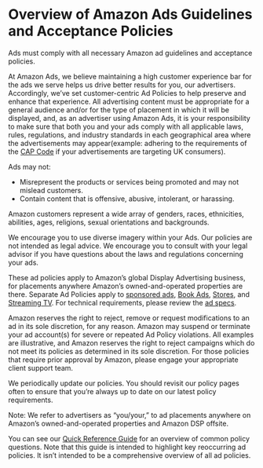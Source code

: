 Overview of Amazon Ads Guidelines and Acceptance Policies
=========================================================

Ads must comply with all necessary Amazon ad guidelines and acceptance policies.

At Amazon Ads, we believe maintaining a high customer experience bar for the ads we serve helps us drive better results for you, our advertisers. Accordingly, we’ve set customer-centric Ad Policies to help preserve and enhance that experience. All advertising content must be appropriate for a general audience and/or for the type of placement in which it will be displayed, and, as an advertiser using Amazon Ads, it is your responsibility to make sure that both you and your ads comply with all applicable laws, rules, regulations, and industry standards in each geographical area where the advertisements may appear(example: adhering to the requirements of the [CAP Code](https://www.asa.org.uk/codes-and-rulings/advertising-codes.html) if your advertisements are targeting UK consumers).

Ads may not:

*   Misrepresent the products or services being promoted and may not mislead customers.
*   Contain content that is offensive, abusive, intolerant, or harassing.

Amazon customers represent a wide array of genders, races, ethnicities, abilities, ages, religions, sexual orientations and backgrounds.

We encourage you to use diverse imagery within your Ads. Our policies are not intended as legal advice. We encourage you to consult with your legal advisor if you have questions about the laws and regulations concerning your ads.

These ad policies apply to Amazon’s global Display Advertising business, for placements anywhere Amazon’s owned-and-operated properties are there. Separate Ad Policies apply to [sponsored ads](https://advertising.amazon.com/help/G2NN8D3LSUR9V9EA), [Book Ads](https://advertising.amazon.com/help/G5RLASA28TP9TFXZ), [Stores](https://advertising.amazon.com/help/G8VBQRVE9TXSAL8U), and [Streaming TV](https://advertising.amazon.com/help/G756T56KFEER7EBH). For technical requirements, please review the [ad specs](https://advertising.amazon.com/resources/ad-specs?ref_=a20m_us_spcs_cap_spcs).

Amazon reserves the right to reject, remove or request modifications to an ad in its sole discretion, for any reason. Amazon may suspend or terminate your ad account(s) for severe or repeated Ad Policy violations. All examples are illustrative, and Amazon reserves the right to reject campaigns which do not meet its policies as determined in its sole discretion. For those policies that require prior approval by Amazon, please engage your appropriate client support team.

We periodically update our policies. You should revisit our policy pages often to ensure that you’re always up to date on our latest policy requirements.

Note: We refer to advertisers as “you/your,” to ad placements anywhere on Amazon’s owned-and-operated properties and Amazon DSP offsite.

You can see our [Quick Reference Guide](https://advertising.amazon.com/resources/ad-policy/quick-reference?ref_=a20m_us_spcs_cap_spsc_qkrf) for an overview of common policy questions. Note that this guide is intended to highlight key reoccurring ad policies. It isn’t intended to be a comprehensive overview of all ad policies.